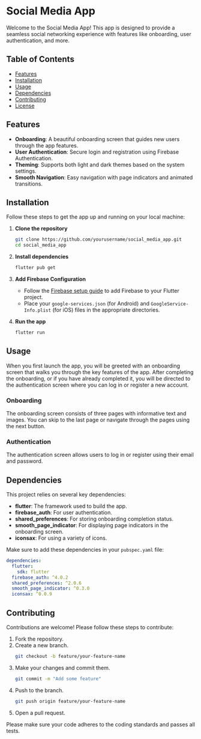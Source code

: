 # Social Media App

Welcome to the Social Media App! This app is designed to provide a seamless social networking experience with features like onboarding, user authentication, and more.

## Table of Contents
- [Features](#features)
- [Installation](#installation)
- [Usage](#usage)
- [Dependencies](#dependencies)
- [Contributing](#contributing)
- [License](#license)

## Features
- **Onboarding**: A beautiful onboarding screen that guides new users through the app features.
- **User Authentication**: Secure login and registration using Firebase Authentication.
- **Theming**: Supports both light and dark themes based on the system settings.
- **Smooth Navigation**: Easy navigation with page indicators and animated transitions.

## Installation
Follow these steps to get the app up and running on your local machine:

1. **Clone the repository**
    ```sh
    git clone https://github.com/yourusername/social_media_app.git
    cd social_media_app
    ```

2. **Install dependencies**
    ```sh
    flutter pub get
    ```

3. **Add Firebase Configuration**
    - Follow the [Firebase setup guide](https://firebase.google.com/docs/flutter/setup) to add Firebase to your Flutter project.
    - Place your `google-services.json` (for Android) and `GoogleService-Info.plist` (for iOS) files in the appropriate directories.

4. **Run the app**
    ```sh
    flutter run
    ```

## Usage
When you first launch the app, you will be greeted with an onboarding screen that walks you through the key features of the app. After completing the onboarding, or if you have already completed it, you will be directed to the authentication screen where you can log in or register a new account.

### Onboarding
The onboarding screen consists of three pages with informative text and images. You can skip to the last page or navigate through the pages using the next button.

### Authentication
The authentication screen allows users to log in or register using their email and password.

## Dependencies
This project relies on several key dependencies:

- **flutter**: The framework used to build the app.
- **firebase_auth**: For user authentication.
- **shared_preferences**: For storing onboarding completion status.
- **smooth_page_indicator**: For displaying page indicators in the onboarding screen.
- **iconsax**: For using a variety of icons.

Make sure to add these dependencies in your `pubspec.yaml` file:

```yaml
dependencies:
  flutter:
    sdk: flutter
  firebase_auth: ^4.0.2
  shared_preferences: ^2.0.6
  smooth_page_indicator: ^0.3.0
  iconsax: ^0.0.9
```

## Contributing
Contributions are welcome! Please follow these steps to contribute:

1. Fork the repository.
2. Create a new branch.
    ```sh
    git checkout -b feature/your-feature-name
    ```
3. Make your changes and commit them.
    ```sh
    git commit -m "Add some feature"
    ```
4. Push to the branch.
    ```sh
    git push origin feature/your-feature-name
    ```
5. Open a pull request.

Please make sure your code adheres to the coding standards and passes all tests.
